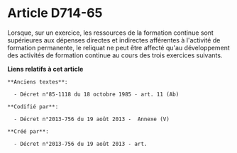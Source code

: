 # Article D714-65

Lorsque, sur un exercice, les ressources de la formation continue sont supérieures aux dépenses directes et indirectes
afférentes à l'activité de formation permanente, le reliquat ne peut être affecté qu'au développement des activités de
formation continue au cours des trois exercices suivants.

**Liens relatifs à cet article**

	**Anciens textes**:

	  - Décret n°85-1118 du 18 octobre 1985 - art. 11 (Ab)

	**Codifié par**:

	  - Décret n°2013-756 du 19 août 2013 -  Annexe (V)

	**Créé par**:

	  - Décret n°2013-756 du 19 août 2013 - art.
